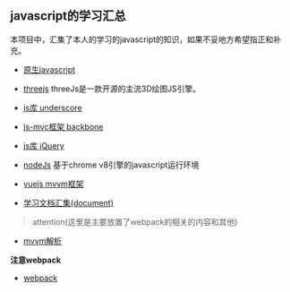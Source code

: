 ## javascript的学习汇总

本项目中，汇集了本人的学习的javascript的知识，如果不妥地方希望指正和补充。

- [原生javascript](./javascript/)

- [threejs](./threeJs/) 
	threeJs是一款开源的主流3D绘图JS引擎。

- [js库 underscore](./underscoreJs/)

- [js-mvc框架 backbone](./backbone/)

- [js库 jQuery](./jQuery/)

- [nodeJs](./node/)
	基于chrome v8引擎的javascript运行环境

- [vuejs mvvm框架](./vuejs/)

- [学习文档汇集(document)](./document/)



> attention(这里是主要放置了webpack的相关的内容和其他)

- [mvvm解析](./attention/mvvm.md)

**注意webpack**

- [webpack](./attention/webpack.md)
